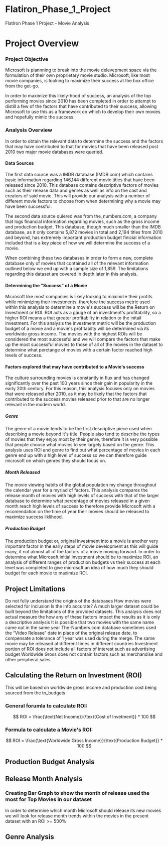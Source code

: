 # Flatiron_Phase_1_Project
FlatIron Phase 1 Project - Movie Analysis
# Project Overview 
### Project Objective

Microsoft is plannning to break into the movie delevepment space via  the formulation of their own proprietary movie studio. Microsoft, like most movie companies, is looking to maximize their success at the box office from the get-go. 

In order to maximize this likely-hood of success, an analysis of the top performing movies since 2010 has been completed in order to attempt to distill a few of the factors that have contributed to their success, allowing Microsoft to use this as a framework on which to develop their own movies and hopefully mimic the success.
### Analysis Overview

In order to obtain the relevant data to determine the success and the factors that may have contributed to that for movies that have been released post 2010 two major movie databases were queried. 

#### Data Sources

The first data source was a IMDB database (IMDB.com) which contains basic information regarding 146,144 different movie titles that have been released since 2010. This database contains descriptive factors of movies such as their release data and genres as well as info on the cast and creators of said movie. This will provide our analysis with a number of different movie factors to choose from when determining why a movie may have been successful.

The second data source quiered was from the_numbers.com, a company that logs financial information regarding movies, such as the gross income and production budget. This database, though much smaller than the IMDB database, as it only contains 5,872 movies in total and 2,194 titles from 2010 and beyond, has extremely important production budget finicial information included that is a key piece of how we will determine the success of a movie.

When combining these two databases in order to form a new, complete database only of movies that contained all of the relevant information outlined below we end up with a sample size of 1,859. The limitations regarding this dataset are covered in depth later in this analysis. 

#### Determining the "Success" of a Movie

Microsoft like most companies is likely looking to maximize their profits while minimizing their investments, therefore the success metric used within this analysis to determine a movie's success will be the Return on Investment or ROI. ROI acts as a gauge of an investment's profitability, so a higher ROI means a that greater profitabilty in relation to the initail investment. For this analysis the investment metric will be the production budget of a movie and a movie's profitabilty will be determined via its worldwide gross income. The movies with the highest ROIs will be considered the most successful and we will compare the factors that make up the most successful movies to those of all of the movies in the dataset to determine what perctange of movies with a certain factor reached high levels of success.

#### Factors explored that may have contributed to a Movie's success

The culture surrounding movies is constantly in flux and has changed significantly over the past 100 years since their gain in popularity in the early 20th century. For this reason, this analysis focuses only on movies that were released after 2010, as it may be likely that the factors that contributed to the success movies released prior to that are no longer relevant in the modern world.

##### Genre

The genre of a movie tends to be the first descriptive piece used when describing a movie beyond it's title. People also tend to describe the types of movies that they enjoy most by their genre, therefore it is very possible that people choose what movies to see largely based on the genre. This analysis uses ROI and genre to find out what percentage of movies in each genre end up with a high level of success so we can therefore guide microsoft on which genres they should focus on.

##### Month Released

The movie viewing habits of the global population my change throughout the calendar year for a myriad of factors. This analysis compares the release month of movies with high levels of success with that of the larger database to determine what percentage of movies released in a given month reach high levels of success to therefore provide Microsoft with a recomendation on the time of year their movies should be released to maximize success liklihood. 

##### Production Budget

The production budget or, original investment into a movie is another very important factor in the early steps of movie development as this will guide many, if not almost all of the factors of a movie moving forward. In order to determine what Microsoft initial investment should be to maximize ROI, an analysis of different ranges of production budgets vs their success at each level was completed to give microsoft an idea of how much they should budget for each movie to maximize ROI.

## Project Limitations


Do not fully understand the origins of the databases
    How movies were selected for inclusion
    Is the info accurate?
A much larger dataset could be built beyond the limitations of the provided datasets.
This analysis does not actual measure the how any of these factors impact the results as it is only a descriptive analysis
It is possible that two movies with the same name came out in the same year
The-Numbers.com database sometimes used the “Video Release” date in place of the original release date, to compensate a tolerance of 1 year was used during the merge.
The same movie may be released at different times in different countries
Investment portion of ROI does not include all factors of interest such as advertising budget
Worldwide Gross does not contain factors such as merchandise and other peripheral sales


## Calculating the Return on Investment (ROI) 

This will be based on worldwide gross income and production cost being sourced from the tn_budgets

### General forumla to calculate ROI:

$$
ROI = \frac{\text{Net Income}}{\text{Cost of Invetment}} * 100
$$

### Formula to calculate a Movie's ROI:
$$
ROI = \frac{\text{Worldwide Gross Income}}{\text{Production Budget}} * 100
$$

## Production Budget Analysis


## Release Month Analysis
### Creating Bar Graph to show the month of release used the most for Top Movies in our dataset
In order to determine which month Microsoft should release its new movies we will look for release month trends within the movies in the present dataset with an ROI >= 500%



## Genre Analysis


